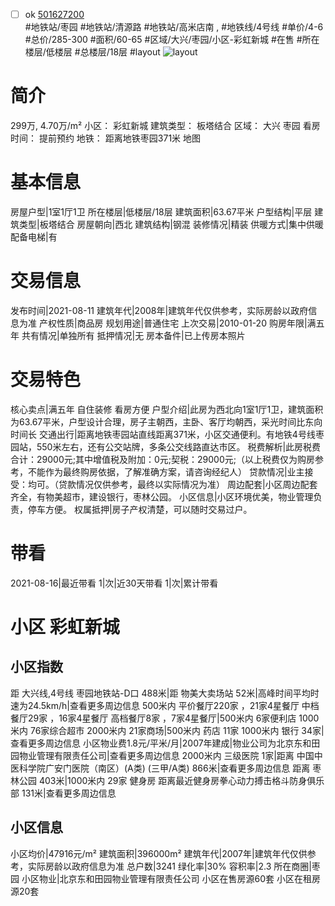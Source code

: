 - [ ] ok [501627200](https://bj.5i5j.com/ershoufang/501627200.html)  
 #地铁站/枣园 #地铁站/清源路 #地铁站/高米店南 ,  #地铁线/4号线
#单价/4-6 #总价/285-300 #面积/60-65   #区域/大兴/枣园/小区-彩虹新城 #在售 #所在楼层/低楼层 #总楼层/18层 #layout 
![layout](http://image2a.5i5j.com/bdir/layout/baca70457c2c4b58a2edcfa38346299c.jpg_P5.jpg) 
# 简介 
 299万,  4.70万/m² 
小区： 彩虹新城
建筑类型： 板塔结合
区域： 大兴 枣园
看房时间： 提前预约
地铁： 距离地铁枣园371米 地图
# 基本信息 
 房屋户型|1室1厅1卫
所在楼层|低楼层/18层
建筑面积|63.67平米
户型结构|平层
建筑类型|板塔结合
房屋朝向|西北
建筑结构|钢混
装修情况|精装
供暖方式|集中供暖
配备电梯|有
# 交易信息 
 发布时间|2021-08-11
建筑年代|2008年|建筑年代仅供参考，实际房龄以政府信息为准
产权性质|商品房
规划用途|普通住宅
上次交易|2010-01-20
购房年限|满五年
共有情况|单独所有
抵押情况|无
房本备件|已上传房本照片
# 交易特色 
 核心卖点|满五年 自住装修 看房方便
户型介绍|此房为西北向1室1厅1卫，建筑面积为63.67平米，户型设计合理，房子主朝西，主卧、客厅均朝西，采光时间比东向时间长
交通出行|距离地铁枣园站直线距离371米，小区交通便利。有地铁4号线枣园站，550米左右，还有公交站牌，多条公交线路直达市区。
税费解析|此房税费合计：29000元;其中增值税及附加：0元;契税：29000元;（以上税费仅为购房参考，不能作为最终购房依据，了解准确方案，请咨询经纪人）
贷款情况|业主接受：均可。（贷款情况仅供参考，最终以实际情况为准）
周边配套|小区周边配套齐全，有物美超市，建设银行，枣林公园。
小区信息|小区环境优美，物业管理负责，停车方便。
权属抵押|房子产权清楚，可以随时交易过户。
# 带看 
 2021-08-16|最近带看	 1|次|近30天带看	 1|次|累计带看
# 小区 彩虹新城
## 小区指数 
 距 大兴线,4号线 枣园地铁站-D口 488米|距 物美大卖场站 52米|高峰时间平均时速为24.5km/h|查看更多周边信息
500米内 平价餐厅220家 ，21家4星餐厅
中档餐厅29家 ，16家4星餐厅
高档餐厅8家 ，7家4星餐厅|500米内 6家便利店
1000米内 76家综合超市
2000米内 21家商场|500米内 药店 11家
1000米内 银行 34家|查看更多周边信息
小区物业费1.8元/平米/月|2007年建成|物业公司为北京东和田园物业管理有限责任公司|查看更多周边信息
2000米内 三级医院 1家|距离 中国中医科学院广安门医院（南区）(A类) (三甲/A类) 866米|查看更多周边信息
距离 枣林公园 403米|1000米内 29家 健身房
距离最近健身房拳心动力搏击格斗防身俱乐部 131米|查看更多周边信息
## 小区信息 
 小区均价|47916元/m²
建筑面积|396000m²
建筑年代|2007年|建筑年代仅供参考，实际房龄以政府信息为准
总户数|3241
绿化率|30%
容积率|2.3
所在商圈|枣园
小区物业|北京东和田园物业管理有限责任公司
小区在售房源60套
小区在租房源20套
